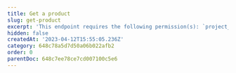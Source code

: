 ```yaml
---
title: Get a product
slug: get-product
excerpt: 'This endpoint requires the following permission(s): `project_configuration:products:read`.'
hidden: false
createdAt: '2023-04-12T15:55:05.236Z'
category: 648c78a5d7d50a06b022afb2
order: 0
parentDoc: 648c7ee78ce7cd007100c5e6
---
```

